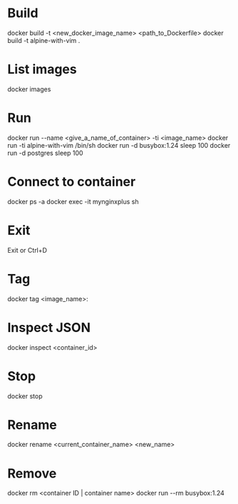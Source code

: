 # Build
docker build -t <new_docker_image_name> <path_to_Dockerfile>
docker build -t alpine-with-vim .

# List images
docker images

# Run
docker run --name <give_a_name_of_container> -ti <image_name>
docker run -ti alpine-with-vim /bin/sh
docker run -d busybox:1.24 sleep 100
docker run -d postgres sleep 100

# Connect to container
docker ps -a
<guid>
docker exec -it mynginxplus sh

# Exit
Exit or Ctrl+D

# Tag
docker tag <guid> <image_name>:<version-branch>

# Inspect JSON
docker inspect <container_id>

# Stop
docker stop <container>

# Rename
docker rename <current_container_name> <new_name>

# Remove
docker rm <container ID | container name>
docker run --rm busybox:1.24